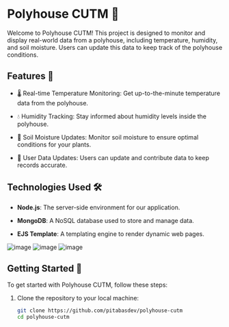 # Polyhouse CUTM 🌱

Welcome to Polyhouse CUTM! This project is designed to monitor and display real-world data from a polyhouse, including temperature, humidity, and soil moisture. Users can update this data to keep track of the polyhouse conditions.

## Features 🚀

- 🌡️ Real-time Temperature Monitoring: Get up-to-the-minute temperature data from the polyhouse.

- 💧 Humidity Tracking: Stay informed about humidity levels inside the polyhouse.

- 🌱 Soil Moisture Updates: Monitor soil moisture to ensure optimal conditions for your plants.

- 🔄 User Data Updates: Users can update and contribute data to keep records accurate.

## Technologies Used 🛠️

- **Node.js**: The server-side environment for our application.

- **MongoDB**: A NoSQL database used to store and manage data.

- **EJS Template**: A templating engine to render dynamic web pages.

 ![image](https://github.com/pitabasdev/polyhouse-cutm/assets/85897297/45cc4123-1b19-4056-9e9d-9e25d216fbdd)
![image](https://github.com/pitabasdev/polyhouse-cutm/assets/85897297/203e243d-894e-422c-9a53-2d930fa0e022)
![image](https://github.com/pitabasdev/polyhouse-cutm/assets/85897297/fc46f6a3-28b7-4d9a-945d-0537e5f5854a)


## Getting Started 🏁

To get started with Polyhouse CUTM, follow these steps:

1. Clone the repository to your local machine:

   ```bash
   git clone https://github.com/pitabasdev/polyhouse-cutm
   cd polyhouse-cutm
